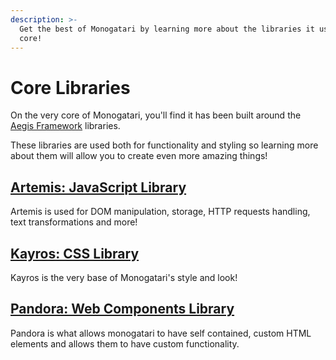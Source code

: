 ```yaml
---
description: >-
  Get the best of Monogatari by learning more about the libraries it uses on its
  core!
---
```


# Core Libraries

On the very core of Monogatari, you'll find it has been built around the [Aegis Framework](https://aegisframework.com/) libraries. 

These libraries are used both for functionality and styling so learning more about them will allow you to create even more amazing things!

## [Artemis: JavaScript Library](https://gitlab.com/AegisFramework/Artemis)

Artemis is used for DOM manipulation, storage, HTTP requests handling, text transformations and more!

## [Kayros: CSS Library](https://gitlab.com/AegisFramework/Kayros)

Kayros is the very base of Monogatari's style and look!

## [Pandora: Web Components Library](https://gitlab.com/AegisFramework/pandora/)

Pandora is what allows monogatari to have self contained, custom HTML elements and allows them to have custom functionality.

